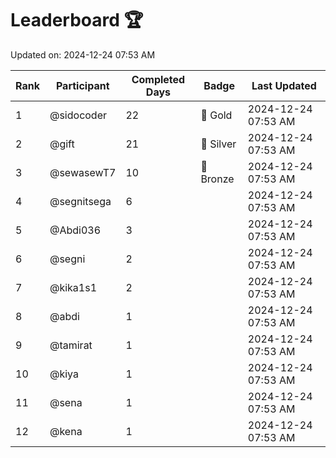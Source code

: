 # Leaderboard 🏆

Updated on: 2024-12-24 07:53 AM

| Rank | Participant       | Completed Days | Badge      | Last Updated         |
|------|-------------------|----------------|------------|----------------------|
| 1    | @sidocoder        | 22             | 🏅 Gold     | 2024-12-24 07:53 AM |
| 2    | @gift             | 21             | 🥈 Silver   | 2024-12-24 07:53 AM |
| 3    | @sewasewT7        | 10             | 🥉 Bronze   | 2024-12-24 07:53 AM |
| 4    | @segnitsega       | 6              |            | 2024-12-24 07:53 AM |
| 5    | @Abdi036          | 3              |            | 2024-12-24 07:53 AM |
| 6    | @segni            | 2              |            | 2024-12-24 07:53 AM |
| 7    | @kika1s1          | 2              |            | 2024-12-24 07:53 AM |
| 8    | @abdi             | 1              |            | 2024-12-24 07:53 AM |
| 9    | @tamirat          | 1              |            | 2024-12-24 07:53 AM |
| 10   | @kiya             | 1              |            | 2024-12-24 07:53 AM |
| 11   | @sena             | 1              |            | 2024-12-24 07:53 AM |
| 12   | @kena             | 1              |            | 2024-12-24 07:53 AM |
